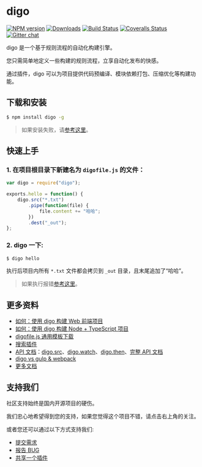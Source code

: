digo
==============================
[![NPM version][npm-image]][npm-url]
[![Downloads][downloads-image]][npm-url]
[![Build Status][travis-image]][travis-url]
[![Coveralls Status][coveralls-image]][coveralls-url]
[![Gitter chat][gitter-image]][gitter-url]

digo 是一个基于规则流程的自动化构建引擎。

您只需简单地定义一些构建的规则流程，立享自动化发布的快感。

通过插件，digo 可以为项目提供代码预编译、模块依赖打包、压缩优化等构建功能。

下载和安装
-------------------------------
```bash
$ npm install digo -g
```

> 如果安装失败，请[参考这里](https://github.com/digojs/digo/wiki/常见问题#安装失败)。

快速上手
-------------------------------
### 1. 在项目根目录下新建名为 `digofile.js` 的文件：
```js
var digo = require("digo");

exports.hello = function() {
    digo.src("*.txt")
        .pipe(function(file) { 
            file.content += "哈哈"; 
        })
        .dest("_out");
};
```

### 2. digo 一下:
```bash
$ digo hello
```
执行后项目内所有 `*.txt` 文件都会拷贝到 `_out` 目录，且末尾追加了“哈哈”。

> 如果执行报错[参考这里](https://github.com/digojs/digo/wiki/常见问题#执行失败)。

更多资料
-------------------------------
- [如何：使用 digo 构建 Web 前端项目](https://github.com/digojs/digo/wiki/如何使用%20digo%20构建%20Web%20前端项目)
- [如何：使用 digo 构建 Node + TypeScript 项目](https://github.com/digojs/digo/wiki/如何使用%20digo%20构建%20Node%20+%2TypeScript%2项目)
- [digofile.js 通用模板下载](https://github.com/digojs/digofiles#digofiles)
- [搜索插件](https://github.com/digojs/plugins#plugins)
- [API 文档](https://github.com/digojs/digo/wiki/API)：[digo.src](https://github.com/digojs/digo/wiki/API#digosrcpatterns)、[digo.watch](https://github.com/digojs/digo/wiki/API#digowatchtask)、[digo.then](https://github.com/digojs/digo/wiki/API#digothencallbacks)、[完整 API 文档](https://digojs.github.com/api)
- [digo vs gulp & webpack](https://github.com/digojs/digo/wiki/工具比较)
- [更多文档](https://github.com/digojs/digo/wiki)

支持我们
-------------------------------
社区支持始终是国内开源项目的硬伤。

我们忠心地希望得到您的支持，如果您觉得这个项目不错，请点击右上角的关注。

或者您还可以通过以下方式支持我们:

- [提交需求](https://github.com/digo/digo/issues/new)
- [报告 BUG](https://github.com/digo/digo/issues/new)
- [共享一个插件](https://github.com/digojs/digo/wiki/编写插件#共享你的插件)

[npm-url]: https://www.npmjs.com/package/digo
[npm-image]: https://img.shields.io/npm/v/digo.svg
[downloads-image]: https://img.shields.io/npm/dm/digo.svg
[downloads-url]: http://badge.fury.io/js/digo
[travis-url]: https://travis-ci.org/digojs/digo
[travis-image]: https://img.shields.io/travis/digojs/digo.svg
[coveralls-url]: https://coveralls.io/github/digojs/digo
[coveralls-image]: https://img.shields.io/coveralls/digojs/digo/master.svg
[gitter-url]: https://gitter.im/digojs/digo
[gitter-image]: https://img.shields.io/badge/gitter-digo%2Fdigo-brightgreen.svg
